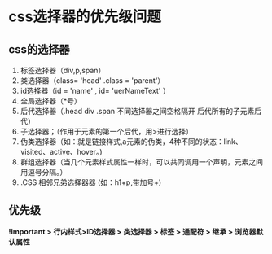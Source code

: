 # css选择器的优先级问题

## css的选择器

1. 标签选择器（div,p,span）
2. 类选择器（class= 'head' .class = 'parent'）
3. id选择器（id = 'name' , id= 'uerNameText' ）
4. 全局选择器（*号）
5. 后代选择器（.head div .span 不同选择器之间空格隔开 后代所有的子元素后代）
6. 子选择器；（作用于元素的第一个后代，用>进行选择）
7. 伪类选择器（如：就是链接样式,a元素的伪类，4种不同的状态：link、visited、active、hover。)
8. 群组选择器（当几个元素样式属性一样时，可以共同调用一个声明，元素之间用逗号分隔。）
9. .CSS 相邻兄弟选择器器 (如：h1+p,带加号+)



## 优先级

**!important > 行内样式>ID选择器 > 类选择器 > 标签 > 通配符 > 继承 > 浏览器默认属性**





